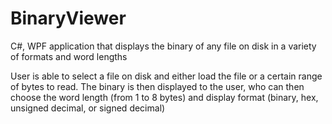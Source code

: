 # BinaryViewer
C#, WPF application that displays the binary of any file on disk in a variety of formats and word lengths

User is able to select a file on disk and either load the file or a certain range of bytes to read.
The binary is then displayed to the user,
who can then choose the word length (from 1 to 8 bytes) and display format (binary, hex, unsigned decimal, or signed decimal)
